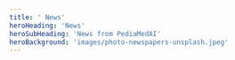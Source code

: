 ```yaml
---
title: ' News'
heroHeading: 'News'
heroSubHeading: 'News from PediaMedAI'
heroBackground: 'images/photo-newspapers-unsplash.jpeg'
---
```


